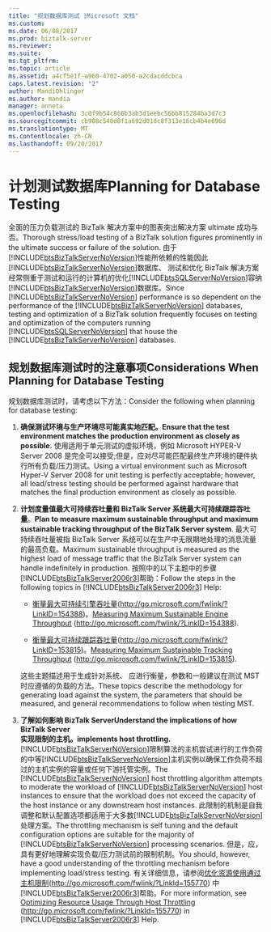 ```yaml
---
title: "规划数据库测试 |Microsoft 文档"
ms.custom: 
ms.date: 06/08/2017
ms.prod: biztalk-server
ms.reviewer: 
ms.suite: 
ms.tgt_pltfrm: 
ms.topic: article
ms.assetid: a4cf5e1f-a960-4702-a050-a2cdacddcbca
caps.latest.revision: "2"
author: MandiOhlinger
ms.author: mandia
manager: anneta
ms.openlocfilehash: 3c0f9b54c866b3ab3d1eebc56bb815284ba3d7c3
ms.sourcegitcommit: cb908c540d8f1a692d01dc8f313e16cb4b4e696d
ms.translationtype: MT
ms.contentlocale: zh-CN
ms.lasthandoff: 09/20/2017
---
```

# <a name="planning-for-database-testing"></a><span data-ttu-id="190ed-102">计划测试数据库</span><span class="sxs-lookup"><span data-stu-id="190ed-102">Planning for Database Testing</span></span>
<span data-ttu-id="190ed-103">全面的压力负载测试的 BizTalk 解决方案中的图表突出解决方案 ultimate 成功与否。</span><span class="sxs-lookup"><span data-stu-id="190ed-103">Thorough stress/load testing of a BizTalk solution figures prominently in the ultimate success or failure of the solution.</span></span> <span data-ttu-id="190ed-104">由于[!INCLUDE[btsBizTalkServerNoVersion](../includes/btsbiztalkservernoversion-md.md)]性能所依赖的性能因此[!INCLUDE[btsBizTalkServerNoVersion](../includes/btsbiztalkservernoversion-md.md)]数据库、 测试和优化 BizTalk 解决方案经常侧重于测试和运行的计算机的优化[!INCLUDE[btsSQLServerNoVersion](../includes/btssqlservernoversion-md.md)]容纳[!INCLUDE[btsBizTalkServerNoVersion](../includes/btsbiztalkservernoversion-md.md)]数据库。</span><span class="sxs-lookup"><span data-stu-id="190ed-104">Since [!INCLUDE[btsBizTalkServerNoVersion](../includes/btsbiztalkservernoversion-md.md)] performance is so dependent on the performance of the [!INCLUDE[btsBizTalkServerNoVersion](../includes/btsbiztalkservernoversion-md.md)] databases, testing and optimization of a BizTalk solution frequently focuses on testing and optimization of the computers running [!INCLUDE[btsSQLServerNoVersion](../includes/btssqlservernoversion-md.md)] that house the [!INCLUDE[btsBizTalkServerNoVersion](../includes/btsbiztalkservernoversion-md.md)] databases.</span></span>  
  
## <a name="considerations-when-planning-for-database-testing"></a><span data-ttu-id="190ed-105">规划数据库测试时的注意事项</span><span class="sxs-lookup"><span data-stu-id="190ed-105">Considerations When Planning for Database Testing</span></span>  
 <span data-ttu-id="190ed-106">规划数据库测试时，请考虑以下方法：</span><span class="sxs-lookup"><span data-stu-id="190ed-106">Consider the following when planning for database testing:</span></span>  
  
1.  <span data-ttu-id="190ed-107">**确保测试环境与生产环境尽可能真实地匹配。**</span><span class="sxs-lookup"><span data-stu-id="190ed-107">**Ensure that the test environment matches the production environment as closely as possible.**</span></span> <span data-ttu-id="190ed-108">使用适用于单元测试的虚拟环境，例如 Microsoft HYPER-V Server 2008 是完全可以接受;但是，应对尽可能匹配最终生产环境的硬件执行所有负载/压力测试。</span><span class="sxs-lookup"><span data-stu-id="190ed-108">Using a virtual environment such as Microsoft Hyper-V Server 2008 for unit testing is perfectly acceptable; however, all load/stress testing should be performed against hardware that matches the final production environment as closely as possible.</span></span>  
  
2.  <span data-ttu-id="190ed-109">**计划度量值最大可持续吞吐量和 BizTalk Server 系统最大可持续跟踪吞吐量**。</span><span class="sxs-lookup"><span data-stu-id="190ed-109">**Plan to measure maximum sustainable throughput and maximum sustainable tracking throughput of the BizTalk Server system**.</span></span> <span data-ttu-id="190ed-110">最大可持续吞吐量被指 BizTalk Server 系统可以在生产中无限期地处理的消息流量的最高负载。</span><span class="sxs-lookup"><span data-stu-id="190ed-110">Maximum sustainable throughput is measured as the highest load of message traffic that the BizTalk Server system can handle indefinitely in production.</span></span> <span data-ttu-id="190ed-111">按照中的以下主题中的步骤[!INCLUDE[btsBizTalkServer2006r3](../includes/btsbiztalkserver2006r3-md.md)]帮助：</span><span class="sxs-lookup"><span data-stu-id="190ed-111">Follow the steps in the following topics in [!INCLUDE[btsBizTalkServer2006r3](../includes/btsbiztalkserver2006r3-md.md)] Help:</span></span>  
  
    -   <span data-ttu-id="190ed-112">[衡量最大可持续引擎吞吐量](http://go.microsoft.com/fwlink/?LinkID=154388)(http://go.microsoft.com/fwlink/?LinkID=154388)。</span><span class="sxs-lookup"><span data-stu-id="190ed-112">[Measuring Maximum Sustainable Engine Throughput](http://go.microsoft.com/fwlink/?LinkID=154388) (http://go.microsoft.com/fwlink/?LinkID=154388).</span></span>  
  
    -   <span data-ttu-id="190ed-113">[衡量最大可持续跟踪吞吐量](http://go.microsoft.com/fwlink/?LinkID=153815)(http://go.microsoft.com/fwlink/?LinkID=153815)。</span><span class="sxs-lookup"><span data-stu-id="190ed-113">[Measuring Maximum Sustainable Tracking Throughput](http://go.microsoft.com/fwlink/?LinkID=153815) (http://go.microsoft.com/fwlink/?LinkID=153815).</span></span>  
  
     <span data-ttu-id="190ed-114">这些主题描述用于生成针对系统、 应进行衡量，参数和一般建议在测试 MST 时应遵循的负载的方法。</span><span class="sxs-lookup"><span data-stu-id="190ed-114">These topics describe the methodology for generating load against the system, the parameters that should be measured, and general recommendations to follow when testing MST.</span></span>  
  
3.  <span data-ttu-id="190ed-115">**了解如何影响 BizTalk Server**</span><span class="sxs-lookup"><span data-stu-id="190ed-115">**Understand the implications of how BizTalk Server**</span></span>  
     <span data-ttu-id="190ed-116">**实现限制的主机。**</span><span class="sxs-lookup"><span data-stu-id="190ed-116">**implements host throttling.**</span></span> <span data-ttu-id="190ed-117">[!INCLUDE[btsBizTalkServerNoVersion](../includes/btsbiztalkservernoversion-md.md)]限制算法的主机尝试进行的工作负荷的中等[!INCLUDE[btsBizTalkServerNoVersion](../includes/btsbiztalkservernoversion-md.md)]主机实例以确保工作负荷不超过的主机实例的容量或任何下游托管实例。</span><span class="sxs-lookup"><span data-stu-id="190ed-117">The [!INCLUDE[btsBizTalkServerNoVersion](../includes/btsbiztalkservernoversion-md.md)] host throttling algorithm attempts to moderate the workload of [!INCLUDE[btsBizTalkServerNoVersion](../includes/btsbiztalkservernoversion-md.md)] host instances to ensure that the workload does not exceed the capacity of the host instance or any downstream host instances.</span></span> <span data-ttu-id="190ed-118">此限制的机制是自我调整和默认配置选项都适用于大多数[!INCLUDE[btsBizTalkServerNoVersion](../includes/btsbiztalkservernoversion-md.md)]处理方案。</span><span class="sxs-lookup"><span data-stu-id="190ed-118">The throttling mechanism is self tuning and the default configuration options are suitable for the majority of [!INCLUDE[btsBizTalkServerNoVersion](../includes/btsbiztalkservernoversion-md.md)] processing scenarios.</span></span> <span data-ttu-id="190ed-119">但是，应，具有更好地理解实现负载/压力测试前的限制机制。</span><span class="sxs-lookup"><span data-stu-id="190ed-119">You should, however, have a good understanding of the throttling mechanism before implementing load/stress testing.</span></span> <span data-ttu-id="190ed-120">有关详细信息，请参阅[优化资源使用通过主机限制](http://go.microsoft.com/fwlink/?LinkId=155770)(http://go.microsoft.com/fwlink/?LinkId=155770) 中[!INCLUDE[btsBizTalkServer2006r3](../includes/btsbiztalkserver2006r3-md.md)]帮助。</span><span class="sxs-lookup"><span data-stu-id="190ed-120">For more information, see [Optimizing Resource Usage Through Host Throttling](http://go.microsoft.com/fwlink/?LinkId=155770) (http://go.microsoft.com/fwlink/?LinkId=155770) in [!INCLUDE[btsBizTalkServer2006r3](../includes/btsbiztalkserver2006r3-md.md)] Help.</span></span>